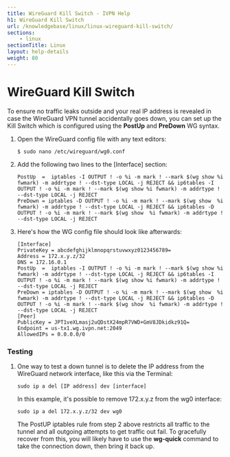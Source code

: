 ```yaml
---
title: WireGuard Kill Switch - IVPN Help
h1: WireGuard Kill Switch
url: /knowledgebase/linux/linux-wireguard-kill-switch/
sections:
    - linux
sectionTitle: Linux
layout: help-details
weight: 80
---
```

# WireGuard Kill Switch

To ensure no traffic leaks outside and your real IP address is revealed in case the WireGuard VPN tunnel accidentally goes down, you can set up the Kill Switch which is configured using the **PostUp** and **PreDown** WG syntax.

1.  Open the WireGuard config file with any text editors:

    ```
    $ sudo nano /etc/wireguard/wg0.conf
    ```

2.  Add the following two lines to the [Interface] section:

    ```
    PostUp  =  iptables -I OUTPUT ! -o %i -m mark ! --mark $(wg show %i fwmark) -m addrtype ! --dst-type LOCAL -j REJECT && ip6tables -I OUTPUT ! -o %i -m mark ! --mark $(wg show %i fwmark) -m addrtype ! --dst-type LOCAL -j REJECT
    PreDown = iptables -D OUTPUT ! -o %i -m mark ! --mark $(wg show  %i fwmark) -m addrtype ! --dst-type LOCAL -j REJECT && ip6tables -D OUTPUT ! -o %i -m mark ! --mark $(wg show  %i fwmark) -m addrtype ! --dst-type LOCAL -j REJECT
    ```

3.  Here's how the WG config file should look like afterwards:

    ```
    [Interface]
    PrivateKey = abcdefghijklmnopqrstuvwxyz0123456789=
    Address = 172.x.y.z/32
    DNS = 172.16.0.1
    PostUp  =  iptables -I OUTPUT ! -o %i -m mark ! --mark $(wg show %i fwmark) -m addrtype ! --dst-type LOCAL -j REJECT && ip6tables -I OUTPUT ! -o %i -m mark ! --mark $(wg show %i fwmark) -m addrtype ! --dst-type LOCAL -j REJECT
    PreDown = iptables -D OUTPUT ! -o %i -m mark ! --mark $(wg show  %i fwmark) -m addrtype ! --dst-type LOCAL -j REJECT && ip6tables -D OUTPUT ! -o %i -m mark ! --mark $(wg show  %i fwmark) -m addrtype ! --dst-type LOCAL -j REJECT
    [Peer]
    PublicKey = JPT1veXLmasj2uQDstX24mpR7VWD+GmV8JDkidkz91Q=
    Endpoint = us-tx1.wg.ivpn.net:2049
    AllowedIPs = 0.0.0.0/0
    ```

### Testing

1.  One way to test a down tunnel is to delete the IP address from the WireGuard network interface, like this via the Terminal:

    ```
    sudo ip a del [IP address] dev [interface]
    ```

    In this example, it's possible to remove 172.x.y.z from the wg0 interface:

    ```
    sudo ip a del 172.x.y.z/32 dev wg0
    ```

    The PostUP iptables rule from step 2 above restricts all traffic to the tunnel and all outgoing attempts to get traffic out fail. To gracefully recover from this, you will likely have to use the **wg-quick** command to take the connection down, then bring it back up.
